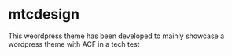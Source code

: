 # mtcdesign

This weordpress theme has been developed to mainly showcase a wordpress theme with ACF in a tech test 
